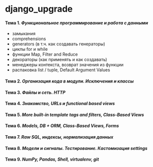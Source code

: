 # django_upgrade

#### Тема 1. *Функциональное программирование и работа с данными*
- замыкания
- сomprehensions 
- generators (в т.ч. как создавать генераторы)
- циклы for и while
- функции Map, Filter and Reduce
- декораторы (как применять и как создавать)
- менеджеры контекста, возврат значения из функции 
- распаковка list / tuple, Default Argument Values

#### Тема 2. *Организация кода в модули. Исключения и классы*

#### Тема 3. *Файлы и сеть. HTTP*

#### Тема 4. *Знакомство, URLs и functional based views*

#### Тема 5. *More built-in template tags and filters, Class-Based Views*

#### Тема 6. *Models, DB + ORM, Class-Based Views, Forms*

#### Тема 7. *Raw SQL, индексы, нормализация данных*

#### Тема 8. *Модели и сигналы. Тестирование. Кастомизация settings*

#### Тема 9. *NumPy, Pandas, Shell, virtualenv, git*
